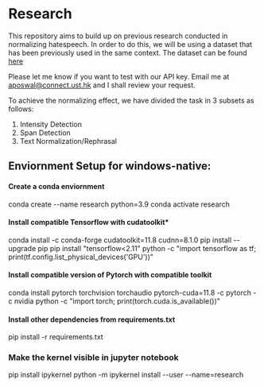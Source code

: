 # Research

This repository aims to build up on previous research conducted in normalizing hatespeech. In order to do this, we will be using a dataset that has been previously used in the same context. The dataset can be found [here](https://github.com/poswalabhishek/NLP-Research/tree/main/data) 

Please let me know if you want to test with our API key. Email me at aposwal@connect.ust.hk and I shall review your request.

To achieve the normalizing effect, we have divided the task in 3 subsets as follows:

1. Intensity Detection
2. Span Detection
3. Text Normalization/Rephrasal

## Enviornment Setup for windows-native:

#### Create a conda enviornment
conda create --name research python=3.9 
conda activate research 

#### Install compatible Tensorflow with cudatoolkit*
conda install -c conda-forge cudatoolkit=11.8 cudnn=8.1.0
pip install --upgrade pip
pip install "tensorflow<2.11" 
python -c "import tensorflow as tf; print(tf.config.list_physical_devices('GPU'))"

#### Install compatible version of Pytorch with compatible toolkit
conda install pytorch torchvision torchaudio pytorch-cuda=11.8 -c pytorch -c nvidia
python -c "import torch; print(torch.cuda.is_available())"

#### Install other dependencies from requirements.txt
pip install -r requirements.txt 

### Make the kernel visible in jupyter notebook
pip install ipykernel
python -m ipykernel install --user --name=research
